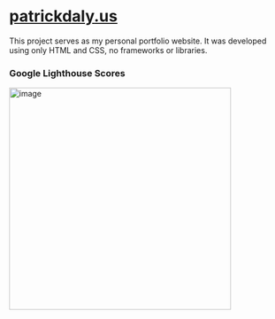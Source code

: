 # [patrickdaly.us](https://patrickdaly.us)

This project serves as my personal portfolio website. It was developed using only HTML and CSS, no frameworks or libraries.

### Google Lighthouse Scores
<img width="401" alt="image" src="https://github.com/dalyhabit/dalyhabit.github.io/assets/15750911/fcb8d8d3-cc19-4b4a-a7a3-55b44db6fce3">
